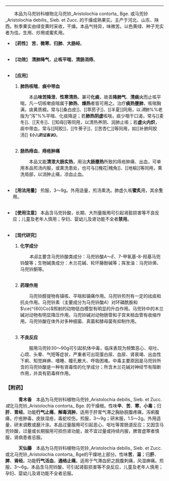 ---
&emsp;&emsp;本品为马兜铃科植物北马兜铃_Aristolochia contorta_ Bge. 或马兜铃_Aristolochia debilis_ Sieb. et Zucc. 的干燥成熟果实。主产于河北、山东、陕西。秋季果实由绿变黄时采收，干燥。本品气特异，味微苦。以色黄绿、种子充实者为佳。生用、炒用或蜜炙用。

- 【**药性**】
	**苦**，**微寒**。**归肺**、**大肠经**。<br></br>

- 【**功效**】
	**清肺降气**，**止咳平喘**，**清肠消痔**。<br></br>

- 【**应用**】
	1. **肺热咳喘**，**痰中带血**
		
		&emsp;&emsp;本品**味苦降泄**，**性寒清热**，兼可**化痰**，故善**降肺气**、**清痰火**而止咳平喘，凡一切咳嗽痰喘属于**肺热**、**燥热**者皆可用之。治疗**痰热壅肺**，咳喘胸满，痰黄质稠，常与[[桑白皮]]、[[葶苈子]]、[[半夏]]同用，以<dfn>清</dfn>肺%%老版为“泻”%%平喘、化痰降逆；若**肺热阴虚**咳喘，痰少咽干口渴，常与[[麦冬]]、[[天冬]]、[[知母]]等同用，以清热养阴、润肺止咳；若**虚火内炽**，痰中带血，常与[[阿胶]]、[[牛蒡子]]、[[苦杏仁]]等同用，如[[补肺阿胶汤]]**`《小儿药证直诀》`**。<br></br>
	
	2. **肠热痔血**，**痔疮肿痛**
		
		&emsp;&emsp;本品又能**清泄大肠实热**，用治**大肠壅热**所致的痔疮肿痛、出血，可单用本品煎汤内服，或熏洗患处，也可与[[槐花|槐角]]、[[地榆]]等同用，熏洗局部，以消肿止痛，凉血止血。<br></br>

- 【**用法用量**】
	煎服，3～9g。外用适量，煎汤熏洗。肺虚久咳**蜜炙**用，其余**生**用。<br></br>

- 【**使用注意**】
	本品含马兜铃酸，长期、大剂量服用可引起肾脏损害等不良反应；儿童及老年人慎用；孕妇、婴幼儿及肾功能不全者**禁用**。<br></br>

- 【**现代研究**】
	1. **化学成分**
		
		&emsp;&emsp;<dfn>本品</dfn>主要含马兜铃酸类成分：马兜铃酸$A$～$E$、$7$-甲氧基-$8$-羟基马兜铃酸等；生物碱类成分：木兰花碱、轮环藤酚碱等；挥发油：马兜铃烯、马兜铃酮等。<br></br>
	
	2. **药理作用**
		
		&emsp;&emsp;马兜铃醇提物有镇咳、平喘和镇痛作用。马兜铃煎剂有一定的祛痰和抗炎作用。马兜铃素（主要成分为马兜铃酸$A$）对环磷酰胺和$\ce{^{60}Co}$照射的动物低白模型有明显的升白作用。马兜铃中的木兰碱对动物有明显降压作用。马兜铃碱对动物肠管和子宫末梢血管有收缩作用。马兜铃酸在体外对多种细菌、真菌和酵母菌有抑制作用。<br></br>
	
	3. **不良反应**
		
		&emsp;&emsp;服用马兜铃30～90g可引起机体中毒，临床表现为频繁恶心、呕吐、心烦、头晕、气短等症状，严重者可出现蛋白尿、血尿、肾衰竭、出血性下痢、知觉麻痹、嗜睡、瞳孔散大、呼吸困难。中毒主要原因是马兜铃所含的马兜铃酸是一种有肾毒性的化学成分；所含木兰花碱对神经节有阻断作用，并具有箭毒样作用。

### 【附药】

&emsp;&emsp;&emsp;**青木香**&emsp;本品为马兜铃科植物马兜铃_Aristolochia debilis_ Sieb. et Zucc.<dfn>或</dfn>北马兜铃_Aristolochia contorta_ Bge. 的干燥根。性味**辛**、**苦**、**寒**，**小毒**；归**肝**、**胃经**。功能**行气止痛**，**解毒消肿**。适用于肝胃气滞之胸胁脘腹疼痛，泻痢腹痛，疔疮肿毒，皮肤湿疮，毒蛇咬伤。煎服，3～9g；研末服，1.5～2g。外用适量，研末调敷或磨汁涂。本品过量服用可引起恶心、呕吐等胃肠道反应；又因含马兜铃酸，过量或长期服用可损伤肾功能，故不宜过量或持续内服，脾胃虚寒者慎服，肾病患者忌服。

&emsp;&emsp;&emsp;**天仙藤**&emsp;本品为马兜铃科植物马兜铃_Aristolochia debilis_ Sieb. et Zucc.<mark> </mark>或北马兜铃_Aristolochia contorta_ Bge的干燥地上部分。性味**苦**，**温**；归**肝**、**脾**、**肾经**。功能**行气活血**，**通络止痛**。适用于气滞血瘀之脘腹刺痛，风湿痹痛。煎服，3～6g。本品含马兜铃酸，可引起肾脏损害等不良反应，儿童及老年人慎用；孕妇、婴幼儿及肾功能不全者忌服。